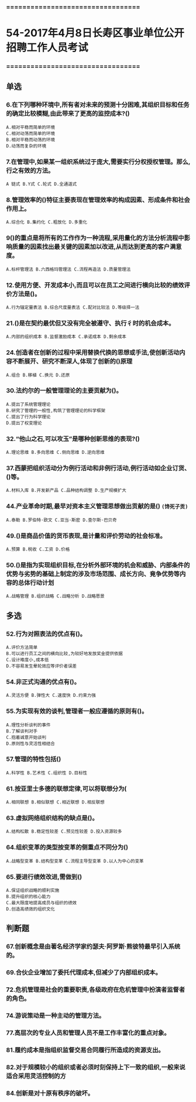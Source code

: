 ### =================================
# 54-2017年4月8日长寿区事业单位公开招聘工作人员考试
### =================================
## 单选
### 6.在下列哪种环境中,所有者对未来的预测十分困难,其组织目标和任务的确定比较模糊,由此带来了更高的监控成本?()
    A.相对平稳而简单的环境
    C.相对动荡而简单的环境
    B.相对平稳而动荡的环境
    D.动荡而复杂的环境

### 7.在管理中,如果某一组织系统过于庞大,需要实行分权授权管理。那么,行之有效的方法。
    A 链式 B.Y式 C.轮式 D.全通道式

### 8.管理效率的()特征主要表现在管理效率的构成因素、形成条件和社会作用上。
    A.综合化 B.集约化 C.粗放化 D.多重化

### 9()的重点是将所有的工作作为一种流程,采用量化的方法分析流程中影响质量的因素找出最关键的因素加以改进,从而达到更高的客户满意度。
    A.标杆管理法 B.六西格玛管理法 C.流程再造法 D.质量管理法

### 12.使用方便、开发成本小,而且可以在员工之间进行横向比较的绩效评价方法是()。
    A.行为锚定量表法 B.综合尺度量表法 C.配对比较法 D.等级择一法

### 21.()是在契约最优但又没有完全被遵守、执行彳时的机会成本。
    A.内部的组织成本 B.监督激励成本 C.承诺成本 D.剩余成本

### 24.创造者在创新的过程中采用替换代换的思想或手法,使创新活动内容不断展开、研究不断深人,体现了创新的()原理
    A.组合 B.移植 C.换元 D.还原

### 30.法约尔的一般管理理论的主要贡献为()。
    A.提出了系统管理理论
    B.研究了管理的一般性,构筑了管理理论的科学框架
    C.提出了行为科学理论
    D.提出了权变理论

### 32.“他山之石,可以攻玉”是哪种创新思维的表现?()
    A.理论思维 B.多向思维 C.侧向思维 D.逆向思维

### 37.西蒙把组织活动分为例行活动和非例行活动,例行活动如企业订货、()等。
    A.材料入库 B.开发新产品 C.品种结构调整 D.生产规模扩大

### 44.产业革命时期,最早对资本主义管理思想做出贡献的是()  `(馋死子贡)`
    A.泰勒 B.罗伯特·欧文 C.亚当·斯密 D.查尔斯·巴贝奇

### 49.()是商品价值的货币表现,是计量和评价劳动的社会标准。
    A.预算 B.税收 C.工资 D.价格

### 50.()是指为实现组织目标,在分析外部环境的机会和威胁、内部条件的优势与劣势的基础上制定的涉及市场范围、成长方向、竟争优势等内容的总体行动计划
    A.战略管理 B.组织战略 C.战略分析 D.战略愿景

## 多选
### 52.行为对照表法的优点有()。
    A.评价方法简单
    B.可以进行员工之间的横向比较,为较好地发放奖金提供依据
    C.设计难度小,成本低
    D.不容易发生晕轮效应等评价者误差

### 54.非正式沟通的优点有()。
    A.灵活方便 B.弹性大 C.速度快 D.约束力强

### 55.为实现有效的谈判,管理者一般应遵循的原则有()。
    A.理性分析谈判的事件
    B.了解谈判对手
    C.抱着诚意开始谈判
    D.原则性与灵活性相结合

### 57.管理的特性包括()
    A.科学性 B.艺术性 C.组织性 D.目标性

### 61.按亚里士多德的联想定律,可以将联想分为(
    A.相同联想 B.相似联想 C.相近联想 D.相反联想

### 63.虚拟网络组织结构的缺点是()。
    A.结构松散 B.稳定性较差 C.预见性较差 D.投入资源较多

### 64.组织变革的类型按变革的侧重点不同分为()
    A.战略型变革 B.结构型变革 C.流程主导型变革 D.以人为中心的变革

### 65.要进行绩效改进,需做到()
    A.保证组织战略的顺利实施
    B.提升组织的核心能力
    C.最大限度地提高成员与组织的绩效
    D.创造高绩效的组织文化

## 判断题
### 67.创新概念是由著名经济学家约瑟夫·阿罗斯·熊彼特最早引入系统的。

### 69.合伙企业增加了委托代理成本,但减少了内部组织成本。

### 72.危机管理是社会的重要职责,各级政府在危机管理中扮演者监督者的角色。

### 74.游说策动是一种主动的管理方法。

### 77.高层次的专业人员和管理人员不是工作丰富化的重点对象。

### 81.履约成本是指组织监督交易合同履行所造成的资源支出。

### 82.对于规模较小的组织或者必须时刻保持上下一致的组织,一般来说适合采用灵活控制的方

### 84.创新是对十原有秩序的破坏。

